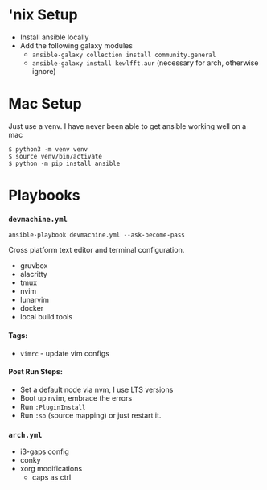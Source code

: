 # 'nix Setup

- Install ansible locally
- Add the following galaxy modules
  - `ansible-galaxy collection install community.general`
  - `ansible-galaxy install kewlfft.aur` (necessary for arch, otherwise ignore)

# Mac Setup

Just use a venv. I have never been able to get ansible working well on a mac

```
$ python3 -m venv venv
$ source venv/bin/activate
$ python -m pip install ansible
```

# Playbooks

### `devmachine.yml`

```
ansible-playbook devmachine.yml --ask-become-pass
```

Cross platform text editor and terminal configuration.

- gruvbox
- alacritty
- tmux
- nvim
- lunarvim
- docker
- local build tools

#### Tags:

- `vimrc` - update vim configs

#### Post Run Steps:

- Set a default node via nvm, I use LTS versions
- Boot up nvim, embrace the errors
- Run `:PluginInstall`
- Run `:so` (source mapping) or just restart it.

### `arch.yml`

- i3-gaps config
- conky
- xorg modifications
  - caps as ctrl
